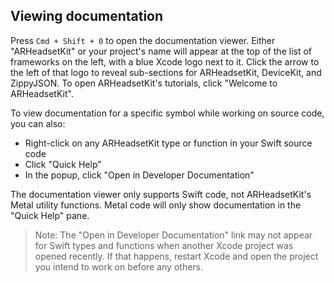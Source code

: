 ## Viewing documentation

Press `Cmd + Shift + 0` to open the documentation viewer. Either "ARHeadsetKit" or your project's name will appear at the top of the list of frameworks on the left, with a blue Xcode logo next to it. Click the arrow to the left of that logo to reveal sub-sections for ARHeadsetKit, DeviceKit, and ZippyJSON. To open ARHeadsetKit's tutorials, click "Welcome to ARHeadsetKit".

To view documentation for a specific symbol while working on source code, you can also:
- Right-click on any ARHeadsetKit type or function in your Swift source code
- Click "Quick Help"
- In the popup, click "Open in Developer Documentation"

The documentation viewer only supports Swift code, not ARHeadsetKit's Metal utility functions. Metal code will only show documentation in the "Quick Help" pane.

> Note: The "Open in Developer Documentation" link may not appear for Swift types and functions when another Xcode project was opened recently. If that happens, restart Xcode and open the project you intend to work on before any others. 
